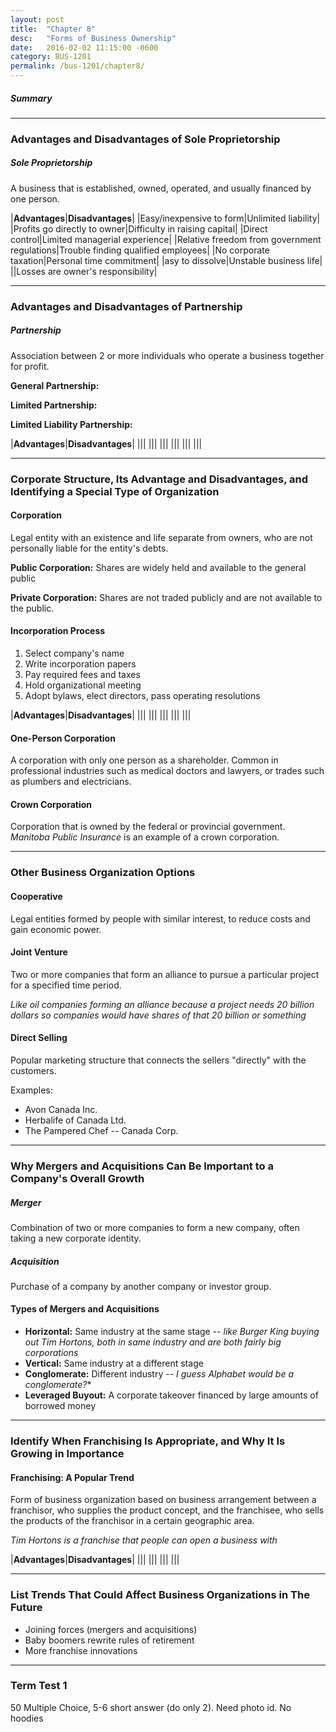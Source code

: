 ```yaml
---
layout: post
title:  "Chapter 8"
desc:   "Forms of Business Ownership"
date:   2016-02-02 11:15:00 -0600
category: BUS-1201
permalink: /bus-1201/chapter8/
---
```


##### Summary


---

### Advantages and Disadvantages of Sole Proprietorship

##### Sole Proprietorship
A business that is established, owned, operated, and usually financed by one person.

|**Advantages**|**Disadvantages**|
|Easy/inexpensive to form|Unlimited liability|
|Profits go directly to owner|Difficulty in raising capital|
|Direct control|Limited managerial experience|
|Relative freedom from government regulations|Trouble finding qualified employees|
|No corporate taxation|Personal time commitment|
|asy to dissolve|Unstable business life|
||Losses are owner's responsibility|

---

### Advantages and Disadvantages of Partnership

##### Partnership
Association between 2 or more individuals who operate a business together for profit.

**General Partnership:**

**Limited Partnership:**

**Limited Liability Partnership:**

|**Advantages**|**Disadvantages**|
|||
|||
|||
|||
|||
|||

---

### Corporate Structure, Its Advantage and Disadvantages, and Identifying a Special Type of Organization

#### Corporation
Legal entity with an existence and life separate from owners, who are not personally
liable for the entity's debts.

**Public Corporation:** Shares are widely held and available to the general public

**Private Corporation:** Shares are not traded publicly and are not available to
the public.

#### Incorporation Process
1. Select company's name
2. Write incorporation papers
3. Pay required fees and taxes
4. Hold organizational meeting
5. Adopt bylaws, elect directors, pass operating resolutions

|**Advantages**|**Disadvantages**|
|||
|||
|||
|||
|||

#### One-Person Corporation

A corporation with only one person as a shareholder. Common in professional
industries such as medical doctors and lawyers, or trades such as plumbers and electricians.

#### Crown Corporation

Corporation that is owned by the federal or provincial government. *Manitoba
Public Insurance* is an example of a crown corporation.

---

### Other Business Organization Options

#### Cooperative
Legal entities formed by people with similar interest, to reduce costs and gain
economic power.

#### Joint Venture
Two or more companies that form an alliance to pursue a particular project for a
specified time period.

*Like oil companies forming an alliance because a project needs 20 billion dollars
so companies would have shares of that 20 billion or something*

#### Direct Selling

Popular marketing structure that connects the sellers "directly" with the customers.

Examples:
- Avon Canada Inc.
- Herbalife of Canada Ltd.
- The Pampered Chef -- Canada Corp.

---

### Why Mergers and Acquisitions Can Be Important to a Company's Overall Growth

##### Merger
Combination of two or more companies to form a new company, often
taking a new corporate identity.

##### Acquisition
Purchase of a company by another company or investor group.

#### Types of Mergers and Acquisitions
- **Horizontal:** Same industry at the same stage -- *like Burger King buying out
Tim Hortons, both in same industry and are both fairly big corporations*
- **Vertical:** Same industry at a different stage
- **Conglomerate:** Different industry -- *I guess Alphabet would be a conglomerate?**
- **Leveraged Buyout:** A corporate takeover financed by large amounts of borrowed money

---

### Identify When Franchising Is Appropriate, and Why It Is Growing in Importance

#### Franchising: A Popular Trend

Form of business organization based on business arrangement between a franchisor,
who supplies the product concept, and the franchisee, who sells the products of
the franchisor in a certain geographic area.

*Tim Hortons is a franchise that people can open a business with*

|**Advantages**|**Disadvantages**|
|||
|||
|||
|||

---

### List Trends That Could Affect Business Organizations in The Future

- Joining forces (mergers and acquisitions)
- Baby boomers rewrite rules of retirement
- More  franchise innovations

---

### Term Test 1
50 Multiple Choice, 5-6 short answer (do only 2). Need photo id. No hoodies
